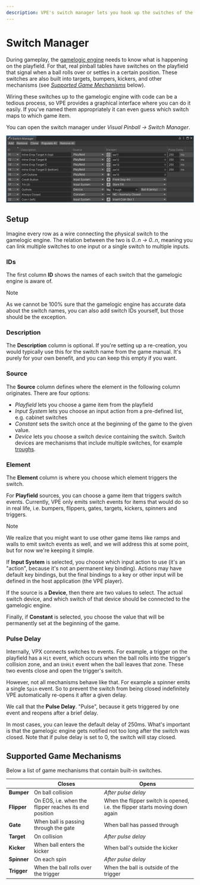 ```yaml
---
description: VPE's switch manager lets you hook up the switches of the playfield to the gamelogic engine.
---
```

# Switch Manager

During gameplay, the [gamelogic engine](~/creators-guide/manual/gamelogic-engine.md) needs to know what is happening on the playfield. For that, real pinball tables have switches on the playfield that signal when a ball rolls over or settles in a certain position. These switches are also built into targets, bumpers, kickers, and other mechanisms (see *[Supported Game Mechanisms](#supported-game-mechanisms)* below).

Wiring these switches up to the gamelogic engine with code can be a tedious process, so VPE provides a graphical interface where you can do it easily. If you've named them appropriately it can even guess which switch maps to which game item.

You can open the switch manager under *Visual Pinball -> Switch Manager*.

![Switch Manager](switch-manager.png)

## Setup

Imagine every row as a wire connecting the physical switch to the gamelogic engine. The relation between the two is *0..n -> 0..n*, meaning you can link multiple switches to one input or a single switch to multiple inputs.

### IDs

The first column **ID** shows the names of each switch that the gamelogic engine is aware of.

> [!note]
> As we cannot be 100% sure that the gamelogic engine has accurate data about the switch names, you can also add switch IDs yourself, but those should be the exception.

### Description

The **Description** column is optional. If you're setting up a re-creation, you would typically use this for the switch name from the game manual. It's purely for your own benefit, and you can keep this empty if you want.

### Source

The **Source** column defines where the element in the following column originates. There are four options:

- *Playfield* lets you choose a game item from the playfield
- *Input System* lets you choose an input action from a pre-defined list, e.g. cabinet switches
- *Constant* sets the switch once at the beginning of the game to the given value.
- *Device* lets you choose a switch device containing the switch. Switch devices are mechanisms that include multiple switches, for example [troughs](../manual/mechanisms/troughs.md).


### Element

The **Element** column is where you choose which element triggers the switch. 

For **Playfield** sources, you can choose a game item that triggers switch events. Currently, VPE only emits switch events for items that would do so in real life, i.e. bumpers, flippers, gates, targets, kickers, spinners and triggers. 

> [!note]
> We realize that you might want to use other game items like ramps and walls to emit switch events as well, and we will address this at some point, but for now we're keeping it simple.

If **Input System** is selected, you choose which input action to use (it's an "action", because it's not an permanent key binding). Actions may have default key bindings, but the final bindings to a key or other input will be defined in the host application (the VPE player).

If the source is a **Device**, then there are two values to select. The actual switch device, and which switch of that device should be connected to the gamelogic engine.

Finally, if **Constant** is selected, you choose the value that will be permanently set at the beginning of the game.

### Pulse Delay

Internally, VPX connects switches to events. For example, a trigger on the playfield has a `Hit` event, which occurs when the ball rolls into the trigger's collision zone, and an `UnHit` event when the ball leaves that zone. These two events close and open the trigger's switch.

However, not all mechanisms behave like that. For example a spinner emits a single `Spin` event. So to prevent the switch from being closed indefinitely VPE automatically re-opens it after a given delay.

We call that the **Pulse Delay**. "Pulse", because it gets triggered by one event and reopens after a brief delay. 

In most cases, you can leave the default delay of 250ms. What's important is that the gamelogic engine gets notified not too long after the switch was closed. Note that if pulse delay is set to 0, the switch will stay closed.

## Supported Game Mechanisms

Below a list of game mechanisms that contain built-in switches.

|             | Closes                                                  | Opens                                                                         |
|-------------|--------------------------------------------------------|------------------------------------------------------------------------------|
| **Bumper**  | On ball collision                                      | *After pulse delay*                                                    |
| **Flipper** | On EOS, i.e. when the flipper reaches its end position | When the flipper switch is opened, i.e. the flipper starts moving down again |
| **Gate**    | When ball is passing through the gate                  | When ball has passed through                                                 |
| **Target**  | On collision                                           | *After pulse delay*                                                    |
| **Kicker**  | When ball enters the kicker                         | When ball's outside the kicker                                               |
| **Spinner** | On each spin                                           | *After pulse delay*                                                    |
| **Trigger** | When the ball rolls over the trigger                   | When the ball is outside of the trigger                                      |